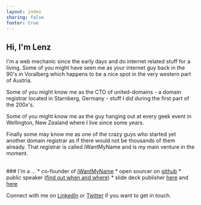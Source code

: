 ```yaml
---
layout: index
sharing: false
footer: true
---
```


## Hi, I'm Lenz

I'm a web mechanic since the early days and do internet related stuff
for a living. Some of you might have seen me as your internet guy back
in the 90's in Voralberg which happens to be a nice spot in the very
western part of Austria.

Some of you might know me as the CTO of united-domains - a domain
registrar located in Starnberg, Germany - stuff I did during the first
part of the 200x's.

Some of you might know me as the guy hanging out at every geek event in
Wellington, New Zealand where I live since some years.

Finally some may know me as one of the crazy guys who started
yet another domain registrar as if there would not be thousands of them
already. That registrar is called iWantMyName and is my main venture in
the moment.

<br/>
### I'm a ...
* co-founder of <a href="http://iwantmyname.com" target="_blank">iWantMyName</a>
* open sourcer on <a href="https://github.com/norbu09" target="_blank">github</a>
* public speaker (<a href="http://lanyrd.com/profile/norbu09/sessions/" target="_blank">find out when and where</a>)
* slide deck publisher <a href="http://slideshare.net/norbu09" target="_blank">here</a> and <a href="https://speakerdeck.com/u/norbu09" target="_blank">here</a>

Connect with me on <a href="http://www.linkedin.com/in/lenzgschwendtner" target="_blank">LinkedIn</a> or <a href="http://twitter.com/norbu09" target="_blank">Twitter</a> if you want to get in touch.
